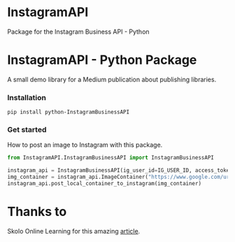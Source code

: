 # InstagramAPI
Package for the Instagram Business API - Python


# InstagramAPI - Python Package
A small demo library for a Medium publication about publishing libraries.

### Installation
```
pip install python-InstagramBusinessAPI
```

### Get started
How to post an image to Instagram with this package.

```Python
from InstagramAPI.InstagramBusinessAPI import InstagramBusinessAPI

instagram_api = InstagramBusinessAPI(ig_user_id=IG_USER_ID, access_token=ACCESS_TOKEN)
img_container = instagram_api.ImageContainer("https://www.google.com/url?sa=i&url=https%3A%2F%2Fwww.pinterest.com%2Fpin%2F441563938470171685%2F&psig=AOvVaw1-BpG1NgnVMHPDpdeV6Ute&ust=1670330141317000&source=images&cd=vfe&ved=0CA8QjRxqFwoTCMDF_eW-4vsCFQAAAAAdAAAAABAE", "Test Image")
instagram_api.post_local_container_to_instagram(img_container)
```


# Thanks to
Skolo Online Learning for this amazing [article](https://levelup.gitconnected.com/automating-instagram-posts-with-python-and-instagram-graph-api-374f084b9f2b).